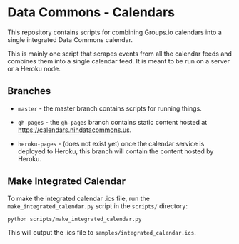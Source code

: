 # Data Commons - Calendars

This repository contains scripts for combining Groups.io 
calendars into a single integrated Data Commons calendar. 

This is mainly one script that scrapes events from all the
calendar feeds and combines them into a single calendar feed.
It is meant to be run on a server or a Heroku node.

## Branches

* `master` - the master branch contains scripts for running things.

* `gh-pages` - the `gh-pages` branch contains static content hosted
  at <https://calendars.nihdatacommons.us>.

* `heroku-pages` - (does not exist yet) once the calendar service is
  deployed to Heroku, this branch will contain the content hosted by Heroku.

## Make Integrated Calendar

To make the integrated calendar .ics file, run the `make_integrated_calendar.py`
script in the `scripts/` directory:

```
python scripts/make_integrated_calendar.py
```

This will output the .ics file to `samples/integrated_calendar.ics`.


